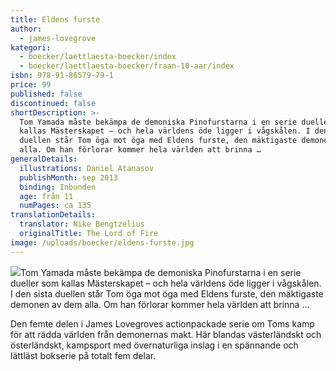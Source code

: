 ```yaml
---
title: Eldens furste
author:
  - james-lovegrove
kategori:
  - boecker/laettlaesta-boecker/index
  - boecker/laettlaesta-boecker/fraan-10-aar/index
isbn: 978-91-86579-79-1
price: 99
published: false
discontinued: false
shortDescription: >-
  Tom Yamada måste bekämpa de demoniska Pino­furstarna i en serie dueller som
  kallas Mästerskapet – och hela världens öde ligger i vågskålen. I den sista
  duellen står Tom öga mot öga med Eldens furste, den mäktigaste demonen av dem
  alla. Om han förlorar kommer hela världen att brinna …
generalDetails:
  illustrations: Daniel Atanasov
  publishMonth: sep 2013
  binding: Inbunden
  age: från 11
  numPages: ca 135
translationDetails:
  translator: Nike Bengtzelius
  originalTitle: The Lord of Fire
image: /uploads/boecker/eldens-furste.jpg
---
```

![](/uploads/images/pinan.gif)Tom Yamada måste bekämpa de demoniska Pino­furstarna i en serie dueller som kallas Mästerskapet – och hela världens öde ligger i vågskålen. I den sista duellen står Tom öga mot öga med Eldens furste, den mäktigaste demonen av dem alla. Om han förlorar kommer hela världen att brinna …

Den femte delen i James Lovegroves action­packade serie om Toms kamp för att rädda världen från demonernas makt. Här blandas västerländskt och österländskt, kampsport med övernaturliga inslag i en spännande och lättläst bokserie på totalt fem delar.
